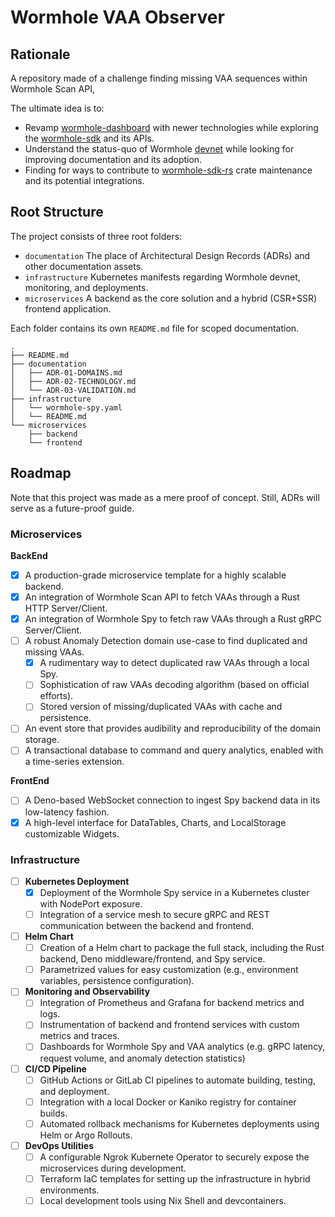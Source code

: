 # Wormhole VAA Observer

## Rationale
A repository made of a challenge finding missing VAA sequences within Wormhole Scan API,

The ultimate idea is to: 

* Revamp [wormhole-dashboard](https://github.com/wormhole-foundation/wormhole-dashboard) with newer technologies while exploring the [wormhole-sdk](https://wormhole-foundation.github.io/wormhole-sdk-ts/) and its APIs. 
* Understand the status-quo of Wormhole [devnet](https://github.com/wormhole-foundation/wormhole/tree/main/devnet) while looking for improving documentation and its adoption.
* Finding for ways to contribute to [wormhole-sdk-rs](https://github.com/wormhole-foundation/wormhole-sdk-rs) crate maintenance and its potential integrations.

## Root Structure

The project consists of three root folders:

* `documentation`  The place of Architectural Design Records (ADRs) and other documentation assets.
* `infrastructure` Kubernetes manifests regarding Wormhole devnet, monitoring, and deployments.
* `microservices`  A backend as the core solution and a hybrid (CSR+SSR) frontend application.

Each folder contains its own `README.md` file for scoped documentation.

```
.
├── README.md
├── documentation
│   ├── ADR-01-DOMAINS.md
│   ├── ADR-02-TECHNOLOGY.md
│   └── ADR-03-VALIDATION.md
├── infrastructure
│   └── wormhole-spy.yaml
│   └── README.md
└── microservices
    ├── backend
    └── frontend
```

## Roadmap
Note that this project was made as a mere proof of concept. Still, ADRs will serve as a future-proof guide.

### Microservices

**BackEnd**
- [x] A production-grade microservice template for a highly scalable backend.
- [x] An integration of Wormhole Scan API to fetch VAAs through a Rust HTTP Server/Client.
- [x] An integration of Wormhole Spy to fetch raw VAAs through a Rust gRPC Server/Client.
- [ ] A robust Anomaly Detection domain use-case to find duplicated and missing VAAs.
  - [x] A rudimentary way to detect duplicated raw VAAs through a local Spy.
  - [ ] Sophistication of raw VAAs decoding algorithm (based on official efforts).
  - [ ] Stored version of missing/duplicated VAAs with cache and persistence.
- [ ] An event store that provides audibility and reproducibility of the domain storage.
- [ ] A transactional database to command and query analytics, enabled with a time-series extension.

**FrontEnd**
- [ ] A Deno-based WebSocket connection to ingest Spy backend data in its low-latency fashion.
- [x] A high-level interface for DataTables, Charts, and LocalStorage customizable Widgets.

### Infrastructure
- [ ] **Kubernetes Deployment**
  - [x] Deployment of the Wormhole Spy service in a Kubernetes cluster with NodePort exposure.
  - [ ] Integration of a service mesh to secure gRPC and REST communication between the backend and frontend.
- [ ] **Helm Chart**
  - [ ] Creation of a Helm chart to package the full stack, including the Rust backend, Deno middleware/frontend, and Spy service.
  - [ ] Parametrized values for easy customization (e.g., environment variables, persistence configuration).
- [ ] **Monitoring and Observability**
  - [ ] Integration of Prometheus and Grafana for backend metrics and logs.
  - [ ] Instrumentation of backend and frontend services with custom metrics and traces.
  - [ ] Dashboards for Wormhole Spy and VAA analytics (e.g. gRPC latency, request volume, and anomaly detection statistics)
- [ ] **CI/CD Pipeline**
  - [ ] GitHub Actions or GitLab CI pipelines to automate building, testing, and deployment.
  - [ ] Integration with a local Docker or Kaniko registry for container builds.
  - [ ] Automated rollback mechanisms for Kubernetes deployments using Helm or Argo Rollouts.
- [ ] **DevOps Utilities**
  - [ ] A configurable Ngrok Kubernete Operator to securely expose the microservices during development.
  - [ ] Terraform IaC templates for setting up the infrastructure in hybrid environments.
  - [ ] Local development tools using Nix Shell and devcontainers.
